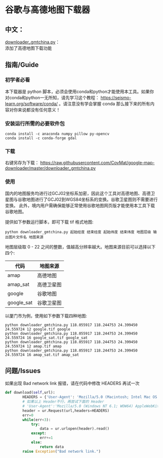 # 谷歌与高德地图下载器

## 中文：  
[downloader_gmtchina.py](https://github.com/CovMat/google-map-downloader/blob/master/downloader_gmtchina.py)：  
    添加了高德地图下载功能 

## 指南/Guide
### 初学者必看
本下载器是 python 脚本，必须会使用conda和python才能使用本工具。如果你对conda和python一无所知，请先学习这个教程： https://seismo-learn.org/software/conda/
。请注意没有学会掌握 conda 那么接下来的所有内容对你来说都没有任何意义！

### 安装运行所需的必要软件包
```shell
conda install -c anaconda numpy pillow py-opencv
conda install -c conda-forge gdal 
```
### 下载
右键另存为下载： https://raw.githubusercontent.com/CovMat/google-map-downloader/master/downloader_gmtchina.py

### 使用
国内的地图服务均进行过GCJ02坐标系加密，因此这个工具对高德地图、高德卫星图与谷歌地图进行了GCJ02到WGS84坐标系的变换。谷歌卫星图则不需要进行变换。
此外，境内用户需确保能够正常使用谷歌地图网页版才能使用本工具下载谷歌地图。

提供如下参数运行脚本，即可下载 tif 格式地图:
```shell
python downloader_gmtchina.py 起始经度 结束经度 起始纬度 结束纬度 地图层级 输出图片文件名 地图来源
```
地图层级取 0 - 22 之间的整数，值越高分辨率越大。地图来源目前可以选择以下四个:

|代码|地图来源|
|  ----  | ----  |
|amap     |   高德地图|
|amap_sat  |  高德卫星图|
|google    |  谷歌地图|
|google_sat | 谷歌卫星图|

以厦门市为例，使用如下参数下载四种地图:

```shell
python downloader_gmtchina.py 118.055917 118.244753 24.399450 24.559724 12 google.tif google
python downloader_gmtchina.py 118.055917 118.244753 24.399450 24.559724 16 google_sat.tif google_sat
python downloader_gmtchina.py 118.055917 118.244753 24.399450 24.559724 12 amap.tif amap
python downloader_gmtchina.py 118.055917 118.244753 24.399450 24.559724 16 amap_sat.tif amap_sat
```

## 问题/Issues
如果出现 Bad network link 报错，请在代码中修改 HEADERS 再试一次
```python
def download(self,url):
        HEADERS = {'User-Agent': 'Mozilla/5.0 (Macintosh; Intel Mac OS X 10_7_5) AppleWebKit/537.36 (KHTML, like Gecko) Chrome/29.0.1547.76 Safari/537.36'}
        # 如果以上 Header不行，再尝试下面的 Header
        # 'User-Agent':'Mozilla/5.0 (Windows NT 6.1; WOW64) AppleWebKit/537.36 (KHTML, like Gecko) Chrome/63.0.3239.132 Safari/537.36 QIHU 360SE'
        header = ur.Request(url,headers=HEADERS)
        err=0
        while(err<3):
            try:
                data = ur.urlopen(header).read()
            except:
                err+=1
            else:
                return data
        raise Exception("Bad network link.")
```
